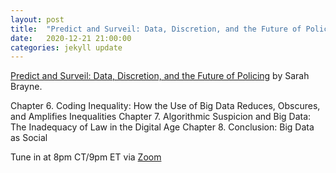 ```yaml
---
layout: post
title:  "Predict and Surveil: Data, Discretion, and the Future of Policing (3/3)"
date:   2020-12-21 21:00:00
categories: jekyll update
---
```


[Predict and Surveil: Data, Discretion, and the Future of Policing](https://bookshop.org/books/predict-and-surveil-data-discretion-and-the-future-of-policing/9780190684099?aid=13448&listref=civic-tech-book-club-reading-list) by Sarah Brayne.

Chapter 6. Coding Inequality: How the Use of Big Data Reduces, Obscures, and Amplifies Inequalities 
Chapter 7. Algorithmic Suspicion and Big Data: The Inadequacy of Law in the Digital Age 
Chapter 8. Conclusion: Big Data as Social

Tune in at 8pm CT/9pm ET via [Zoom](https://harvard.zoom.us/j/97704612486)
